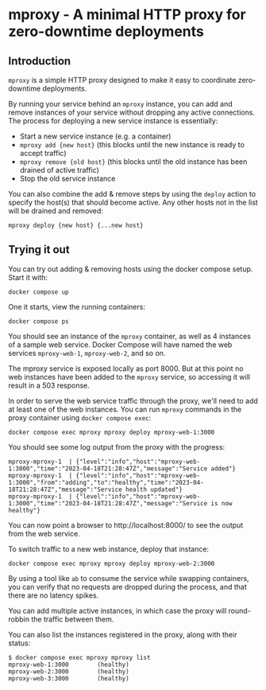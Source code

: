 # mproxy - A minimal HTTP proxy for zero-downtime deployments

## Introduction

`mproxy` is a simple HTTP proxy designed to make it easy to coordinate
zero-downtime deployments.

By running your service behind an `mproxy` instance, you can add and remove
instances of your service without dropping any active connections. The process
for deploying a new service instance is essentially:

- Start a new service instance (e.g. a container)
- `mproxy add {new host}` (this blocks until the new instance is ready to accept
  traffic)
- `mproxy remove {old host}` (this blocks until the old instance has
  been drained of active traffic)
- Stop the old service instance

You can also combine the add & remove steps by using the `deploy` action to
specify the host(s) that should become active. Any other hosts not in the list
will be drained and removed:

    mproxy deploy {new host} {...new host}

## Trying it out

You can try out adding & removing hosts using the docker compose setup. Start it
with:

    docker compose up

One it starts, view the running containers:

    docker compose ps

You should see an instance of the `mproxy` container, as well as 4 instances of
a sample web service. Docker Compose will have named the web services
`mproxy-web-1`, `mproxy-web-2`, and so on.

The mproxy service is exposed locally as port 8000. But at this point no web
instances have been added to the `mproxy` service, so accessing it will result
in a 503 response.

In order to serve the web service traffic through the proxy, we'll need to add
at least one of the web instances. You can run `mproxy` commands in the proxy
container using `docker compose exec`:

    docker compose exec mproxy mproxy deploy mproxy-web-1:3000

You should see some log output from the proxy with the progress:

    mproxy-mproxy-1  | {"level":"info","host":"mproxy-web-1:3000","time":"2023-04-18T21:28:47Z","message":"Service added"}
    mproxy-mproxy-1  | {"level":"info","host":"mproxy-web-1:3000","from":"adding","to":"healthy","time":"2023-04-18T21:28:47Z","message":"Service health updated"}
    mproxy-mproxy-1  | {"level":"info","host":"mproxy-web-1:3000","time":"2023-04-18T21:28:47Z","message":"Service is now healthy"}

You can now point a browser to http://localhost:8000/ to see the output from the web service.

To switch traffic to a new web instance, deploy that instance:

    docker compose exec mproxy mproxy deploy mproxy-web-2:3000

By using a tool like `ab` to consume the service while swapping containers, you
can verify that no requests are dropped during the process, and that there are
no latency spikes.

You can add multiple active instances, in which case the proxy will round-robbin
the traffic between them.

You can also list the instances registered in the proxy, along with their status:

    $ docker compose exec mproxy mproxy list
    mproxy-web-1:3000        (healthy)
    mproxy-web-2:3000        (healthy)
    mproxy-web-3:3000        (healthy)
